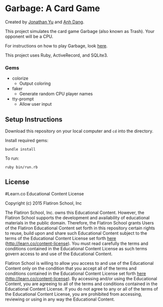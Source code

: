 # Garbage: A Card Game

Created by [Jonathan Yu](https://github.com/orangetangerin) and [Anh Dang](https://github.com/acdang).

This project simulates the card game Garbage (also known as Trash). Your opponent will be a CPU.

For instructions on how to play Garbage, look [here](https://bicyclecards.com/how-to-play/trash/).

This project uses Ruby, ActiveRecord, and SQLite3.

### Gems
* colorize
  * Output coloring
* faker
  * Generate random CPU player names
* tty-prompt
  * Allow user input

## Setup Instructions
Download this repository on your local computer and `cd` into the directory.

Install required gems:
```
bundle install
```

To run:
```
ruby bin/run.rb
```

## License
#Learn.co Educational Content License

Copyright (c) 2015 Flatiron School, Inc

The Flatiron School, Inc. owns this Educational Content. However, the Flatiron School supports the development and availability of educational materials in the public domain. Therefore, the Flatiron School grants Users of the Flatiron Educational Content set forth in this repository certain rights to reuse, build upon and share such Educational Content subject to the terms of the Educational Content License set forth [here](http://learn.co/content-license) (http://learn.co/content-license). You must read carefully the terms and conditions contained in the Educational Content License as such terms govern access to and use of the Educational Content.

Flatiron School is willing to allow you access to and use of the Educational Content only on the condition that you accept all of the terms and conditions contained in the Educational Content License set forth [here](http://learn.co/content-license) (http://learn.co/content-license).  By accessing and/or using the Educational Content, you are agreeing to all of the terms and conditions contained in the Educational Content License.  If you do not agree to any or all of the terms of the Educational Content License, you are prohibited from accessing, reviewing or using in any way the Educational Content.
